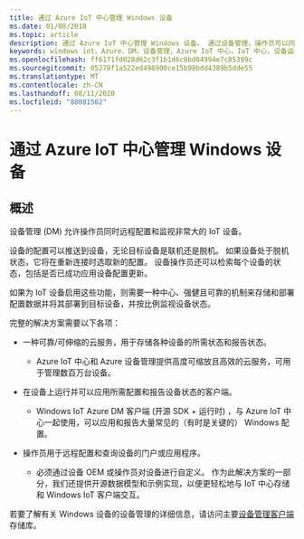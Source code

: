 ```yaml
---
title: 通过 Azure IoT 中心管理 Windows 设备
ms.date: 01/08/2018
ms.topic: article
description: 通过 Azure IoT 中心管理 Windows 设备。 通过设备管理，操作员可以同时远程配置和监视高 IoT 设备卷。
keywords: windows iot，Azure，DM，设备管理，Azure IoT 中心，IoT 中心，设备运行状况
ms.openlocfilehash: ff6171fd028d62c3f1b1d6c8bd04994e7c85399c
ms.sourcegitcommit: 05278f1a522ed498900ce15b98bdd4389b5dde55
ms.translationtype: MT
ms.contentlocale: zh-CN
ms.lasthandoff: 08/11/2020
ms.locfileid: "88081562"
---
```

# <a name="manage-your-windows-devices-with-the-azure-iot-hub"></a>通过 Azure IoT 中心管理 Windows 设备

## <a name="overview"></a>概述
设备管理 (DM) 允许操作员同时远程配置和监视非常大的 IoT 设备。

设备的配置可以推送到设备，无论目标设备是联机还是脱机。 如果设备处于脱机状态，它将在重新连接时选取新的配置。 设备操作员还可以检索每个设备的状态，包括是否已成功应用设备配置更新。

如果为 IoT 设备启用这些功能，则需要一种中心、强健且可靠的机制来存储和部署配置数据并将其部署到目标设备，并按比例监视设备状态。

完整的解决方案需要以下各项：

* 一种可靠/可伸缩的云服务，用于存储各种设备的所需状态和报告状态。
  * Azure IoT 中心和 Azure 设备管理提供高度可缩放且高效的云服务，可用于管理数百万台设备。

* 在设备上运行并可以应用所需配置和报告设备状态的客户端。
  * Windows IoT Azure DM 客户端 (开源 SDK + 运行时) ，与 Azure IoT 中心一起使用，可以应用和报告大量常见的（有时是关键的） Windows 配置。

* 操作员用于远程配置和查询设备的门户或应用程序。
  * 必须通过设备 OEM 或操作员对设备进行自定义。 作为此解决方案的一部分，我们还提供开源数据模型和示例实现，以便更轻松地与 IoT 中心存储和 Windows IoT 客户端交互。

若要了解有关 Windows 设备的设备管理的详细信息，请访问主要[设备管理客户端](https://github.com/ms-iot/iot-core-azure-dm-client/tree/master)存储库。
